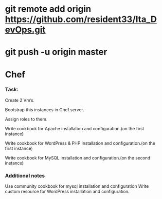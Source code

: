 # **git remote add origin https://github.com/resident33/Ita_DevOps.git**
# **git push -u origin master**


# **Chef**

### **Task:**

Create 2 Vm’s.

Bootstrap this instances in Chef server.

Assign roles to them.

Write cookbook for Apache installation and configuration.(on the first instance)

Write cookbook for WordPress & PHP installation and configuration.(on the first instance)

Write cookbook for MySQL installation and configuration.(on the second instance)

### **Additional notes**

Use community cookbook for mysql installation and configuration
Write custom resource for WordPress installation and configuration.

